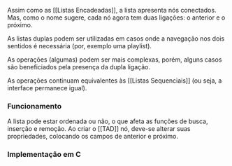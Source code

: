 Assim como as [[Listas Encadeadas]], a lista apresenta nós conectados.
Mas, como o nome sugere, cada nó agora tem duas ligações: o anterior e o próximo.

As listas duplas podem ser utilizadas em casos onde a navegação nos dois sentidos é necessária (por, exemplo uma playlist).

As operações (algumas) podem ser mais complexas, porém, alguns casos são beneficiados pela presença da dupla ligação.

As operações continuam equivalentes às [[Listas Sequenciais]] (ou seja, a interface permanece igual).

### Funcionamento
A lista pode estar ordenada ou não, o que afeta as funções de busca, inserção e remoção.
Ao criar o [[TAD]] nó, deve-se alterar suas propriedades, colocando os campos de anterior e próximo.

### Implementação em C